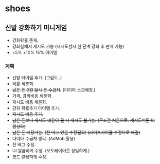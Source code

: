 # shoes

## 신발 강화하기 미니게임

- 강화확률 존재.
- 강화실패시 재시도 가능 (재시도할시 한 단계 강화 후 판매 가능)
- +5% +10% 15% 아이템


### 계획

- 신발 아이템 추가. (그림도..)
- 확률 세분화.
- ~~남은 돈 0원 일시 돈 수급처.~~ (다이아 소모예정.)
- 가격, 강화비용 세분화.
- 재시도 비용 세분화.
- 강화 확률추가 아이템 추가.
- ~~재시도 비용 추가.~~
- ~~남은 돈보다 재시도 비용이 클 시 재시도 불가능. (무조건 처음으로, 재시도버튼 비활성화)~~
- ~~남은 돈 저장기능.~~ ~~(잔 버그 있음 수정필요) (라이프사이클 수정으로 해결)~~
- 다이아 수급처 생각. (AdMob 활용)
- 잔 버그 수정.
- UI 깔끔하게 수정. (오토레이아웃 정밀하게.)
- 코드 깔끔하게 수정.
